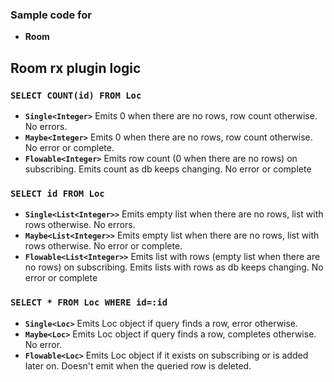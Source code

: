 ### Sample code for

* **Room**

## Room rx plugin logic
### ```SELECT COUNT(id) FROM Loc```
* **`Single<Integer>`** Emits 0 when there are no rows, row count otherwise. No errors.
* **`Maybe<Integer>`** Emits 0 when there are no rows, row count otherwise. No error or complete.
* **`Flowable<Integer>`** Emits row count (0 when there are no rows) on subscribing. Emits count as db keeps changing. No error or complete

### ```SELECT id FROM Loc```
* **`Single<List<Integer>>`** Emits empty list when there are no rows, list with rows otherwise. No errors.
* **`Maybe<List<Integer>>`** Emits empty list when there are no rows, list with rows otherwise. No error or complete.
* **`Flowable<List<Integer>>`** Emits list with rows (empty list when there are no rows) on subscribing. Emits lists with rows as db keeps changing. No error or complete
 
### ```SELECT * FROM Loc WHERE id=:id```
* **`Single<Loc>`** Emits Loc object if query finds a row, error otherwise.
* **`Maybe<Loc>`** Emits Loc object if query finds a row, completes otherwise. No error.
* **`Flowable<Loc>`** Emits Loc object if it exists on subscribing or is added later on. Doesn't emit when the queried row is deleted.
